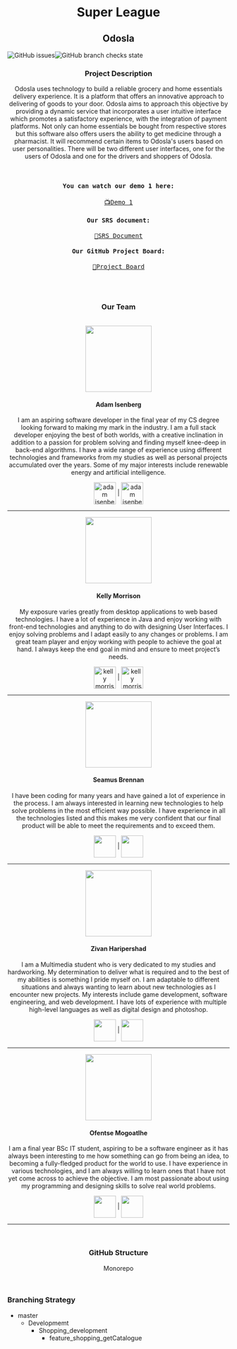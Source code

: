 <h1 align="center"> Super League </h1>
<h2 align="center"> Odosla </h2>
<img alt="GitHub issues" src="https://img.shields.io/github/issues/COS301-SE-2021/Odosla"><img alt="GitHub branch checks state" src="https://img.shields.io/github/checks-status/COS301-SE-2021/Odosla/master">
<h3 align="center" text-decoration="underline"> Project Description </h3>
<p align="center">Odosla uses technology to build a reliable grocery and home essentials delivery experience. It is a platform that offers an innovative approach to delivering of goods to your door. Odosla aims to approach this objective by providing a dynamic service that incorporates a user intuitive interface which promotes a satisfactory experience, with the integration of payment platforms. Not only can home essentials be bought from respective stores but this software also offers users the ability to get medicine through a pharmacist. It will recommend certain items to Odosla's users based on user personalities. There will be two different user interfaces, one for the users of Odosla and one for the drivers and shoppers of Odosla.</p>
<br>

<div align="center">
<kbd>
 
<h4 align="center">You can watch our demo 1 here: </h4>
<div align="center"><a href="https://drive.google.com/file/d/1aXYEfV5T6ZS2eNX6-06WfX7_ZoTsxiF_/view target="blank">📺Demo 1</a></div>

<h4 align="center"> Our SRS document:</h4>
<div align="center"><a href="https://www.overleaf.com/project/60b112f6f641dc5b797018ed" target="blank">📄SRS Document</a></div>

<h4 align="center"> Our GitHub Project Board:</h4>
<div align="center"><a href="https://github.com/COS301-SE-2021/Odosla/projects/2" target="blank">📅Project Board</a></div>
<br>
</kbd>
</div>
<br>
<br>


<h3 align="center" text-decoration="underline"> Our Team</h3>
<br>

<div align="center">
<img src="https://media-exp1.licdn.com/dms/image/C5603AQGAUCOKb9PhDA/profile-displayphoto-shrink_800_800/0/1618571932130?e=1628121600&v=beta&t=sDbJVH6XRwmu504sdqUijfi2ZXcnscajWpLVfEFAjTo" height="150" border-radius="50%"></img>
</div>
<h4 align="center"> Adam Isenberg </h4>
<p align="center">I am an aspiring software developer in the final year of my CS degree looking forward to making my mark in the industry. I am a full stack developer enjoying the best of both worlds, with a creative inclination in addition to a passion for problem solving and finding myself knee-deep in back-end algorithms. I have a wide range of experience using different technologies and frameworks from my studies as well as personal projects accumulated over the years. Some of my major interests include renewable energy and artificial intelligence. </p>

<div align="center"> <a href="https://github.com/Adam4920" target="blank"><img align="center" src="https://github.githubassets.com/images/modules/logos_page/GitHub-Mark.png" alt="adam isenberg" height="50" width="50" /></a> | <a href="https://www.linkedin.com/in/adam-isenberg/" target="blank"><img align="center" src="https://cdn4.iconfinder.com/data/icons/social-messaging-ui-color-shapes-2-free/128/social-linkedin-circle-512.png" alt="adam isenberg" height="50" width="50" /></a> </div>

<hr height="2">
<div align="center">
<img src="https://media-exp1.licdn.com/dms/image/C4D03AQEVrM6EYgZ9OA/profile-displayphoto-shrink_800_800/0/1621694142349?e=1628121600&v=beta&t=AQ_Vnks-BnYQFf3Lf_XNTqb-bdu6M7BxwxO1tpoSaWg" height="150" border-radius="50%"></img>
</div>
<h4 align="center"> Kelly Morrison </h4>
<p align="center">My exposure varies greatly from desktop applications to web based technologies. I have a lot of experience in Java and enjoy working with front-end technologies and
anything to do with designing User Interfaces. I enjoy solving problems and I adapt easily to any changes or problems. I am great team player and enjoy working with
people to achieve the goal at hand. I always keep the end goal in mind and ensure to meet project’s needs.</p>

<div align="center"><a href="https://github.com/kelly-morr" align="center" target="blank"><img align="center" src="https://github.githubassets.com/images/modules/logos_page/GitHub-Mark.png" alt="kelly morrison" height="50" width="50" /></a> | <a href="https://www.linkedin.com/in/kelly-morrison-0a111a210/" target="blank"><img align="center" src="https://cdn4.iconfinder.com/data/icons/social-messaging-ui-color-shapes-2-free/128/social-linkedin-circle-512.png" alt="kelly morrison" height="50" width="50" /></a></div>

<hr height="2">

<div align="center">
<img src="https://media-exp1.licdn.com/dms/image/C5635AQHn1IQagKUOuQ/profile-framedphoto-shrink_800_800/0/1620256271448?e=1622854800&v=beta&t=mrwJyOZi2Mb_Y3VF--UrJSqKt_4_D80OrYJU5IG-7YY" height="150" border-radius="50%"></img>
</div>
<h4 align="center"> Seamus Brennan </h4>
<p align="center">I have been coding for many years and have gained a lot of experience in the process. I am always interested in learning new technologies to help solve problems in the most efficient way possible. I have experience in all the technologies listed and this makes me very confident that our final product will be able to meet the requirements and to exceed them.</p>

<div align="center"><a href="https://github.com/Seamus-Brennan" align="center" target="blank"><img align="center" src="https://github.githubassets.com/images/modules/logos_page/GitHub-Mark.png"  height="50" width="50" /></a> | <a href="https://www.linkedin.com/in/s%C3%A9amus-brennan-b0357318a/" target="blank"><img align="center" src="https://cdn4.iconfinder.com/data/icons/social-messaging-ui-color-shapes-2-free/128/social-linkedin-circle-512.png" height="50" width="50" /></a></div>
<hr height="2">

<div align="center">
<img src="https://media-exp1.licdn.com/dms/image/C5603AQHtIazyivbLig/profile-displayphoto-shrink_800_800/0/1621472357683?e=1628121600&v=beta&t=QWexFuIWEiZB9eWh2U-Ctfqtg1VtYXBJLfKNwDPFCDw" height="150" border-radius="50%"></img>
</div>
<h4 align="center"> Zivan Haripershad </h4>
<p align="center">I am a Multimedia student who is very dedicated to my studies and hardworking. My determination to deliver what is required and to the best of my abilities is
something I pride myself on. I am adaptable to different situations and always wanting to learn about new technologies as I encounter new projects. My interests include game development, software engineering, and web development. I have lots of experience with multiple high-level languages as well as digital design and
photoshop.</p>

<div align="center"><a href="https://github.com/ZivanHaripershad" align="center" target="blank"><img align="center" src="https://github.githubassets.com/images/modules/logos_page/GitHub-Mark.png"  height="50" width="50" /></a> | <a href="https://www.linkedin.com/in/zivan-haripershad-4368061b2/" target="blank"><img align="center" src="https://cdn4.iconfinder.com/data/icons/social-messaging-ui-color-shapes-2-free/128/social-linkedin-circle-512.png" height="50" width="50" /></a></div>
<hr height="2">

<div align="center">
<img src="https://media-exp1.licdn.com/dms/image/C5603AQHeYjm3Iamx7Q/profile-displayphoto-shrink_800_800/0/1574435254531?e=1628121600&v=beta&t=k-TJdzH-oczgiZfFGQdKrdcUXE8mx-T4_98IvCoaVPQ" height="150" border-radius="50%"></img>
</div>
<h4 align="center"> Ofentse Mogoatlhe </h4>
<p align="center">I am a final year BSc IT student, aspiring to be a software engineer as it has always been interesting to me how something can go from being an idea, to becoming a fully-fledged product for the world to use. I have experience in various technologies, and I am always willing to learn ones that I have not yet come across
to achieve the objective. I am most passionate about using my programming and designing skills to solve real world problems. </p>

<div align="center"><a href="https://github.com/mogoatlhe" align="center" target="blank"><img align="center" src="https://github.githubassets.com/images/modules/logos_page/GitHub-Mark.png"  height="50" width="50" /></a> | <a href="https://www.linkedin.com/in/moeketsi-mogoatlhe-6b7807194/" target="blank"><img align="center" src="https://cdn4.iconfinder.com/data/icons/social-messaging-ui-color-shapes-2-free/128/social-linkedin-circle-512.png" height="50" width="50" /></a></div>
<hr>
<br>
<h3 align="center" text-decoration="underline"> GitHub Structure</h3>
<p align="center">Monorepo</p>


<br>
<h3 align="left" text-decoration="underline"> Branching Strategy</h3>

<ul>
  <li>master
   <ul>
    <li>Developmemt
      <ul>
       <li>Shopping_development
        <ul>
         <li>feature_shopping_getCatalogue</li>
         </ul>
       </li>
     </ul>
   </li
  </ul>
 </li>
</ul>
<br>
